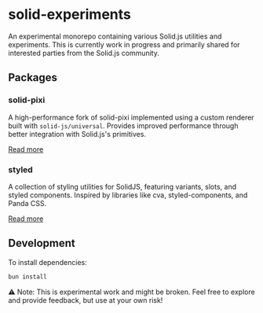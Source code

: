 # solid-experiments

An experimental monorepo containing various Solid.js utilities and experiments. This is currently work in progress and primarily shared for interested parties from the Solid.js community.

## Packages

### solid-pixi
A high-performance fork of solid-pixi implemented using a custom renderer built with `solid-js/universal`. Provides improved performance through better integration with Solid.js's primitives.

[Read more](packages/solid-pixi/README.md)

### styled
A collection of styling utilities for SolidJS, featuring variants, slots, and styled components. Inspired by libraries like cva, styled-components, and Panda CSS.

[Read more](packages/styled/README.md)

## Development

To install dependencies:

```bash
bun install
```

⚠️ Note: This is experimental work and might be broken. Feel free to explore and provide feedback, but use at your own risk!
